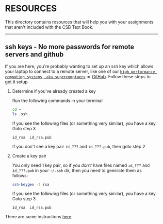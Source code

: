 # RESOURCES

This directory contains resources that will help you with your assignments that aren't included with the CSB Text Book.

---

## ssh keys - No more passwords for remote servers and github

If you are here, you're probably wanting to set up an ssh key which allows your laptop to connect to a remote server, like one of our [`high performance computing systems, aka supercomptuers`](https://hpc.tamucc.edu/) or [GitHub](https://github.com). Follow these steps to get it setup

1. Determine if you've already created a key
    
    Run the following commands in your terminal
    ```bash
    cd ~
    ls .ssh
    ```
    
    If you see the following files (or something very similar), you have a key. Goto step 3.
    ```
    id_rsa  id_rsa.pub
    ```
    
    If you don't see a key pair `id_???` and `id_???.pub`, then goto step 2
 
 2. Create a key pair
    
    You only need 1 key pair, so if you *don't* have files named `id_???` and `id_???.pub` in your `~/.ssh` dir, then you need to generate them as follows:
    
    ```bash
    ssh-keygen -t rsa
    ```
    
    If you see the following files (or something very similar), you have a key. Goto step 3.
    ```
    id_rsa  id_rsa.pub
    ```
    
There are some instructions [here](Github_SS)
